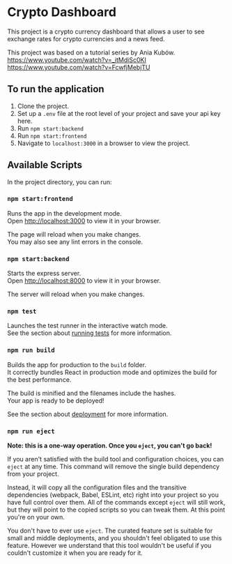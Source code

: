 # Crypto Dashboard
This project is a crypto currency dashboard that allows a user to see exchange rates for crypto currencies and a news feed.

This project was based on a tutorial series by Ania Kubów.\
https://www.youtube.com/watch?v=_itMdiSc0KI \
https://www.youtube.com/watch?v=FcwfjMebjTU

## To run the application

1. Clone the project.
2. Set up a `.env` file at the root level of your project and save your api key here.
3. Run `npm start:backend`
4. Run `npm start:frontend`
5. Navigate to `localhost:3000` in a browser to view the project. 

## Available Scripts

In the project directory, you can run:

### `npm start:frontend`

Runs the app in the development mode.\
Open [http://localhost:3000](http://localhost:3000) to view it in your browser.

The page will reload when you make changes.\
You may also see any lint errors in the console.

### `npm start:backend`

Starts the express server.\
Open [http://localhost:8000](http://localhost:8000) to view it in your browser.

The server will reload when you make changes.

### `npm test`

Launches the test runner in the interactive watch mode.\
See the section about [running tests](https://facebook.github.io/create-react-app/docs/running-tests) for more information.

### `npm run build`

Builds the app for production to the `build` folder.\
It correctly bundles React in production mode and optimizes the build for the best performance.

The build is minified and the filenames include the hashes.\
Your app is ready to be deployed!

See the section about [deployment](https://facebook.github.io/create-react-app/docs/deployment) for more information.

### `npm run eject`

**Note: this is a one-way operation. Once you `eject`, you can't go back!**

If you aren't satisfied with the build tool and configuration choices, you can `eject` at any time. This command will remove the single build dependency from your project.

Instead, it will copy all the configuration files and the transitive dependencies (webpack, Babel, ESLint, etc) right into your project so you have full control over them. All of the commands except `eject` will still work, but they will point to the copied scripts so you can tweak them. At this point you're on your own.

You don't have to ever use `eject`. The curated feature set is suitable for small and middle deployments, and you shouldn't feel obligated to use this feature. However we understand that this tool wouldn't be useful if you couldn't customize it when you are ready for it.
